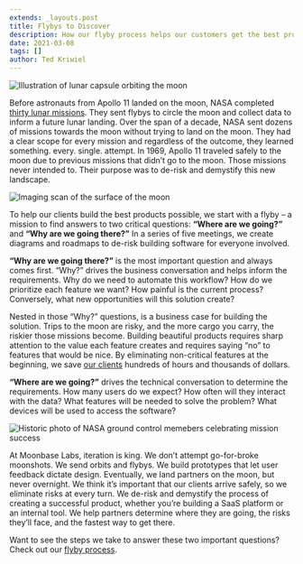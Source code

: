 ```yaml
---
extends: _layouts.post
title: Flybys to Discover
description: How our flyby process helps our customers get the best products possible.
date: 2021-03-08
tags: []
author: Ted Kriwiel
---
```


![Illustration of lunar capsule orbiting the moon](/assets/images/blog/flybys-to-discover-01.jpg)

Before astronauts from Apollo 11 landed on the moon, NASA completed [thirty lunar missions](https://moon.nasa.gov/exploration/moon-missions/). They sent flybys to circle the moon and collect data to inform a future lunar landing. Over the span of a decade, NASA sent dozens of missions towards the moon without trying to land on the moon. They had a clear scope for every mission and regardless of the outcome, they learned something. every. single. attempt. In 1969, Apollo 11 traveled safely to the moon due to previous missions that didn’t go to the moon. Those missions never intended to. Their purpose was to de-risk and demystify this new landscape.

![Imaging scan of the surface of the moon](/assets/images/blog/flybys-to-discover-02.jpg)

To help our clients build the best products possible, we start with a flyby – a mission to find answers to two critical questions: **“Where are we going?”** and **“Why are we going there?”** In a series of five meetings, we create diagrams and roadmaps to de-risk building software for everyone involved.

**“Why are we going there?”** is the most important question  and always comes first. “Why?” drives the business conversation and helps inform the requirements.
Why do we need to automate this workflow?
How do we prioritize each feature we want?
How painful is the current process?
Conversely, what new opportunities will this solution create?

Nested in those “Why?” questions, is a business case for building the solution. Trips to the moon are risky, and the more cargo you carry, the riskier those missions become. Building beautiful products requires sharp attention to the value each feature creates and requires saying “no” to features that would be nice. By eliminating non-critical features at the beginning, we save [our clients](https://moonbaselabs.com/case-studies/) hundreds of hours and thousands of dollars.

**“Where are we going?”** drives the technical conversation to determine the requirements.
How many users do we expect?
How often will they interact with the data?
What features will be needed to solve the problem?
What devices will be used to access the software?

![Historic photo of NASA ground control memebers celebrating mission success](/assets/images/blog/flybys-to-discover-03.jpg)

At Moonbase Labs, iteration is king. We don’t attempt go-for-broke moonshots. We send orbits and flybys. We build prototypes that let user feedback dictate design. Eventually, we land partners on the moon, but never overnight. We think it’s important that our clients arrive safely, so we eliminate risks at every turn. We de-risk and demystify the process of creating a successful product, whether you’re building a SaaS platform or an internal tool. We help partners determine where they are going, the risks they’ll face, and the fastest way to get there.

Want to see the steps we take to answer these two important questions? Check out our <a href="https://docs.google.com/document/d/1HfjUDB_TEWbqRQt9jXYevaetZwegF8nHho0zsj2jyeA/edit" onclick="window.fathom.trackGoal('VB6WRXW1', 0);">flyby process</a>.
